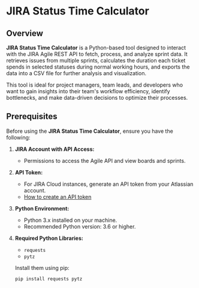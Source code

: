 # JIRA Status Time Calculator

## Overview

**JIRA Status Time Calculator** is a Python-based tool designed to interact with the JIRA Agile REST API to fetch, process, and analyze sprint data. It retrieves issues from multiple sprints, calculates the duration each ticket spends in selected statuses during normal working hours, and exports the data into a CSV file for further analysis and visualization.

This tool is ideal for project managers, team leads, and developers who want to gain insights into their team's workflow efficiency, identify bottlenecks, and make data-driven decisions to optimize their processes.

## Prerequisites

Before using the **JIRA Status Time Calculator**, ensure you have the following:

1. **JIRA Account with API Access:**
   - Permissions to access the Agile API and view boards and sprints.
2. **API Token:**
   - For JIRA Cloud instances, generate an API token from your Atlassian account.
   - [How to create an API token](https://confluence.atlassian.com/cloud/api-tokens-938839638.html)
3. **Python Environment:**
   - Python 3.x installed on your machine.
   - Recommended Python version: 3.6 or higher.
4. **Required Python Libraries:**
   - `requests`
   - `pytz`
   
   Install them using pip:
   
   ```bash
   pip install requests pytz
